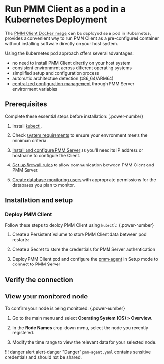 # Run PMM Client as a pod in a Kubernetes Deployment

The [PMM Client Docker image](https://hub.docker.com/r/percona/pmm-client/tags/) can be deployed as a pod in Kubernetes, provides a convenient way to run PMM Client as a pre-configured container without installing software directly on your host system.

Using the Kubernetes pod approach offers several advantages:

- no need to install PMM Client directly on your host system
- consistent environment across different operating systems
- simplified setup and configuration process
- automatic architecture detection (x86_64/ARM64)
- [centralized configuration management](../install-pmm-server/deployment-options/docker/env_var.md#configure-vmagent-variables) through PMM Server environment variables

## Prerequisites

Complete these essential steps before installation:
{.power-number}

1. Install [kubectl](https://kubernetes.io/docs/tasks/tools/install-kubectl-linux/).

2. Check [system requirements](prerequisites.md) to ensure your environment meets the minimum criteria.

3. [Install and configure PMM Server](../install-pmm-server/index.md) as you'll need its IP address or hostname to configure the Client.

4. [Set up firewall rules](../plan-pmm-installation/network_and_firewall.md) to allow communication between PMM Client and PMM Server.

5. [Create database monitoring users](prerequisites.md#database-monitoring-requirements) with appropriate permissions for the databases you plan to monitor.

## Installation and setup

### Deploy PMM Client

Follow these steps to deploy PMM Client using `kubectl`:
{.power-number}

1. Create a Persistent Volume to store PMM Client data between pod restarts:

2. Create a Secret to store the credentials for PMM Server authentication

3. Deploy PMM Client pod and configure the [pmm-agent](../../use/commands/pmm-agent.md) in Setup mode to connect to PMM Server

## Verify the connection

## View your monitored node

To confirm your node is being monitored:
{.power-number}

  1. Go to the main menu and select **Operating System (OS) > Overview**.

  2. In the **Node Names** drop-down menu, select the node you recently registered.

  3. Modify the time range to view the relevant data for your selected node.

!!! danger alert alert-danger "Danger"
    `pmm-agent.yaml` contains sensitive credentials and should not be shared.
